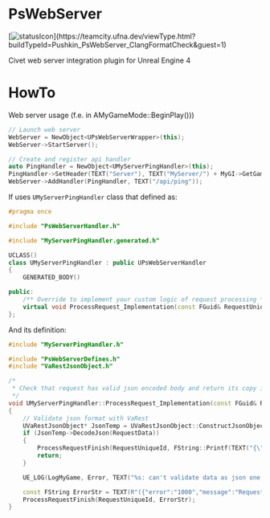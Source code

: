 # PsWebServer

[![statusIcon](https://teamcity.ufna.dev/app/rest/builds/buildType:(id:Pushkin_PsWebServer_ClangFormatCheck)/statusIcon.svg)](https://teamcity.ufna.dev/viewType.html?buildTypeId=Pushkin_PsWebServer_ClangFormatCheck&guest=1)

Civet web server integration plugin for Unreal Engine 4

# HowTo

Web server usage (f.e. in AMyGameMode::BeginPlay()))

```cpp
// Launch web server
WebServer = NewObject<UPsWebServerWrapper>(this);
WebServer->StartServer();

// Create and register api handler
auto PingHandler = NewObject<UMyServerPingHandler>(this);
PingHandler->SetHeader(TEXT("Server"), TEXT("MyServer/") + MyGI->GetGameVersion());     // Optional header set
WebServer->AddHandler(PingHandler, TEXT("/api/ping"));
```

If uses `UMyServerPingHandler` class that defined as:

```cpp
#pragma once

#include "PsWebServerHandler.h"

#include "MyServerPingHandler.generated.h"

UCLASS()
class UMyServerPingHandler : public UPsWebServerHandler
{
	GENERATED_BODY()

public:
	/** Override to implement your custom logic of request processing */
	virtual void ProcessRequest_Implementation(const FGuid& RequestUniqueId, const FString& RequestData) override;
};

```

And its definition:

```cpp
#include "MyServerPingHandler.h"

#include "PsWebServerDefines.h"
#include "VaRestJsonObject.h"

/*
 * Check that request has valid json encoded body and return its copy in response
 */
void UMyServerPingHandler::ProcessRequest_Implementation(const FGuid& RequestUniqueId, const FString& RequestData)
{
	// Validate json format with VaRest
	UVaRestJsonObject* JsonTemp = UVaRestJsonObject::ConstructJsonObject(this);
	if (JsonTemp->DecodeJson(RequestData))
	{
		ProcessRequestFinish(RequestUniqueId, FString::Printf(TEXT("{\"request_data\":%s}"), *RequestData));
		return;
	}

	UE_LOG(LogMyGame, Error, TEXT("%s: can't validate data as json one: %s"), *PS_FUNC_LINE, *RequestData);

	const FString ErrorStr = TEXT(R"({"error":"1000","message":"Request data is not a valid json object"})");
	ProcessRequestFinish(RequestUniqueId, ErrorStr);
}
```
